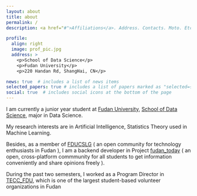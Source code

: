 ```yaml
---
layout: about
title: about
permalink: /
description: <a href="#">Affiliations</a>. Address. Contacts. Moto. Etc.

profile:
  align: right
  image: prof_pic.jpg
  address: >
    <p>School of Data Science</p>
    <p>Fudan University</p>
    <p>220 Handan Rd, ShangHai, CN</p>

news: true  # includes a list of news items
selected_papers: true # includes a list of papers marked as "selected={true}"
social: true  # includes social icons at the bottom of the page
---
```

I am currently a junior year student at [Fudan University](https://www.fudan.edu.cn), [School of Data Science](https://sds.fudan.edu.cn), major in Data Science. 

My research interests are in Artificial Intelligence, Statistics Theory used in Machine Learning. 

Besides, as a member of [FDUCSLG](https://github.com/FDUCSLG) ( an open community for technology enthusiasts in Fudan ), I am a backend developer in Project [fudan_today](https://fdxk.info) ( an open, cross-platform commmunity for all students to get information conveniently and share opinions freely ).

During the past two semesters, I worked as a Program Director in [TECC_FDU](), which is one of the largest student-based volunteer organizations in Fudan
